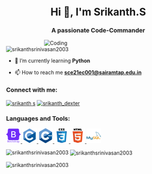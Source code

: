 <h1 align="center">Hi 👋, I'm Srikanth.S</h1>
<h3 align="center">A passionate Code-Commander</h3>
<img align="right" alt="Coding" width="400" src="https://encrypted-tbn0.gstatic.com/images?q=tbn:ANd9GcQIHXULVZAnLgBBrbstSxUOYIqNwnWVdskqUg&usqp=CAU">


<p align="left"> <img src="https://komarev.com/ghpvc/?username=srikanthsrinivasan2003&label=Profile%20views&color=0e75b6&style=flat" alt="srikanthsrinivasan2003" /> </p>

- 🌱 I’m currently learning **Python**

- 📫 How to reach me **sce21ec001@sairamtap.edu.in**

<h3 align="left">Connect with me:</h3>
<p align="left">
<a href="https://linkedin.com/in/srikanth s" target="blank"><img align="center" src="https://raw.githubusercontent.com/rahuldkjain/github-profile-readme-generator/master/src/images/icons/Social/linked-in-alt.svg" alt="srikanth s" height="30" width="40" /></a>
<a href="https://instagram.com/srikanth_dexter" target="blank"><img align="center" src="https://raw.githubusercontent.com/rahuldkjain/github-profile-readme-generator/master/src/images/icons/Social/instagram.svg" alt="srikanth_dexter" height="30" width="40" /></a>
</p>

<h3 align="left">Languages and Tools:</h3>
<p align="left"> <a href="https://getbootstrap.com" target="_blank" rel="noreferrer"> <img src="https://raw.githubusercontent.com/devicons/devicon/master/icons/bootstrap/bootstrap-plain-wordmark.svg" alt="bootstrap" width="40" height="40"/> </a> <a href="https://www.cprogramming.com/" target="_blank" rel="noreferrer"> <img src="https://raw.githubusercontent.com/devicons/devicon/master/icons/c/c-original.svg" alt="c" width="40" height="40"/> </a> <a href="https://www.w3schools.com/cpp/" target="_blank" rel="noreferrer"> <img src="https://raw.githubusercontent.com/devicons/devicon/master/icons/cplusplus/cplusplus-original.svg" alt="cplusplus" width="40" height="40"/> </a> <a href="https://www.w3schools.com/css/" target="_blank" rel="noreferrer"> <img src="https://raw.githubusercontent.com/devicons/devicon/master/icons/css3/css3-original-wordmark.svg" alt="css3" width="40" height="40"/> </a> <a href="https://www.w3.org/html/" target="_blank" rel="noreferrer"> <img src="https://raw.githubusercontent.com/devicons/devicon/master/icons/html5/html5-original-wordmark.svg" alt="html5" width="40" height="40"/> </a> <a href="https://www.mysql.com/" target="_blank" rel="noreferrer"> <img src="https://raw.githubusercontent.com/devicons/devicon/master/icons/mysql/mysql-original-wordmark.svg" alt="mysql" width="40" height="40"/> </a> </p>

<p><img align="left" src="https://github-readme-stats.vercel.app/api/top-langs?username=srikanthsrinivasan2003&show_icons=true&locale=en&layout=compact" alt="srikanthsrinivasan2003" /></p>

<p>&nbsp;<img align="center" src="https://github-readme-stats.vercel.app/api?username=srikanthsrinivasan2003&show_icons=true&locale=en" alt="srikanthsrinivasan2003" /></p>

<p><img align="center" src="https://github-readme-streak-stats.herokuapp.com/?user=srikanthsrinivasan2003&" alt="srikanthsrinivasan2003" /></p>
